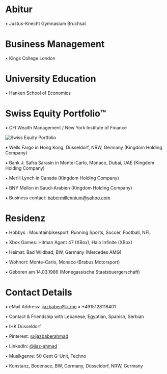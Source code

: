 # Abitur

▪︎ Justus-Knecht Gymnasium Bruchsal



# Business Management

▪︎ Kings College London
 
# University Education 

▪︎ Hanken School of Economics

# Swiss Equity Portfolio™️

▪ CFI Wealth Management / New York Institute of Finance 
 
![Swiss Equity Portfolio](https://user-images.githubusercontent.com/95079463/165912016-2034be7d-1fee-44ce-aa9e-ff7b36432359.png)

▪︎ Wells Fargo in Hong Kong, Düsseldorf, NRW, Germany (Kingdom Holding Company) 

▪︎ Bank J. Safra Sarasin in Monte-Carlo, Monaco, Dubai, UAE (Kingdom Holding Company)

▪︎ Merill Lynch in Canada (Kingdom Holding Company)

▪︎ BNY Mellon in Saudi-Arabien (Kingdom Holding Company)



▪︎ Business contact: babermillennium@yahoo.com 

# Residenz 

▪︎ Hobbys : Mountainbikesport, Running Sports, Soccer, Football, NFL

▪︎ Xbox Games: Hitman Agent 47 (XBox), Halo Infinite (XBox)

▪︎ Heimat: Bad Wildbad, BW, Germany (Mercedes AMG)

▪︎ Wohnort: Monte-Carlo, Monaco (Brabus Motorsport)

▪︎ Geboren am 14.03.1986  (Monegassische Staatsbuergerschaft)


# Contact Details 

▪︎ eMail Address: ijazbaber@ik.me ▪︎ +4915128118401 

▪︎ Contact & Friendship with Lebanese, Egyptian, Spanish, Serbian

▪︎ IHK Düsseldorf

▪︎ Pinterest: [@ijazbaberahmad](https://www.pinterest.de/ijazbaberahmad/)

▪︎ LinkedIn: [@ijaz-ahmad](https://www.linkedin.com/in/ijaz-ahmad-69677b13a/)

▪︎ Musikgenre: 50 Cent G-Unit, Techno 

▪︎ Konstanz, Bodensee, BW, Germany, Düsseldorf, NRW, Germany
